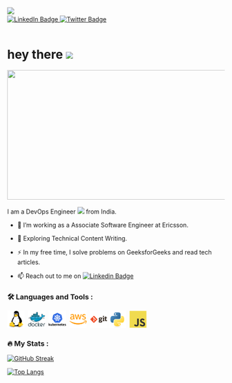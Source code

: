 ### <div id="header" align="center">
  <img src="https://media.giphy.com/media/v1.Y2lkPTc5MGI3NjExMDVjYWMxb25wN2d1cXY4azljdzczZ2dwcnFwMWZ0c2RjaXR0bTViayZlcD12MV9pbnRlcm5hbF9naWZfYnlfaWQmY3Q9Zw/MRsnIYt2j53lYsQ80x/giphy.gif" width="400"/>
</div>

<div id="badges">
  <a href="https://www.linkedin.com/in/vikas-prajapati-986135203/">
    <img src="https://img.shields.io/badge/LinkedIn-blue?style=for-the-badge&logo=linkedin&logoColor=white" alt="LinkedIn Badge"/>
  </a>
  <a href="your-twitter-URL">
    <img src="https://img.shields.io/badge/Twitter-blue?style=for-the-badge&logo=twitter&logoColor=white" alt="Twitter Badge"/>
  </a>
</div>
</div>
   </a>
<img src="https://komarev.com/ghpvc/?username=VIKAS005&style=flat-square&color=yellow" alt=""/>
   </a>
</div>

<h1>
  hey there
  <img src="https://media.giphy.com/media/hvRJCLFzcasrR4ia7z/giphy.gif" width="30px"/>
</h1>

<div align="center">
  <img src="https://media.giphy.com/media/dWesBcTLavkZuG35MI/giphy.gif" width="600" height="300"/>
</div>

I am a DevOps Engineer <img src="https://media.giphy.com/media/WUlplcMpOCEmTGBtBW/giphy.gif" width="30"> from India.

- :telescope: I’m working as a Associate Software Engineer at Ericsson.

- :seedling: Exploring Technical Content Writing.

- :zap: In my free time, I solve problems on GeeksforGeeks and read tech articles.

- :mailbox: Reach out to me on  [![Linkedin Badge](https://img.shields.io/badge/-Linkedin-blue?style=flat&logo=Linkedin&logoColor=white)]([your-linkedin-url](https://www.linkedin.com/in/vikas-prajapati-986135203/))

### :hammer_and_wrench: Languages and Tools :

<div>
  <img src="https://github.com/devicons/devicon/blob/master/icons/linux/linux-original.svg" title="linux" alt="linux" width="40" height="40"/>&nbsp;
  <img src="https://github.com/devicons/devicon/blob/master/icons/docker/docker-original-wordmark.svg" title="docker" alt="docker" width="40" height="40"/>&nbsp;
  <img src="https://github.com/devicons/devicon/blob/master/icons/kubernetes/kubernetes-original-wordmark.svg" title="kubernetes" alt="kubernetes" width="40" height="40"/>&nbsp;
  <img src="https://github.com/devicons/devicon/blob/master/icons/amazonwebservices/amazonwebservices-plain-wordmark.svg" title="AWS" alt="AWS" width="40" height="40"/>&nbsp;
  <img src="https://github.com/devicons/devicon/blob/master/icons/git/git-original-wordmark.svg" title="Git" **alt="Git" width="40" height="40"/>
  <img src="https://github.com/devicons/devicon/blob/master/icons/python/python-original.svg" title="python" alt="python" width="40" height="40"/>&nbsp;
  <img src="https://github.com/devicons/devicon/blob/master/icons/javascript/javascript-original.svg" title="JavaScript" alt="JavaScript" width="40" height="40"/>&nbsp;

</div>

### :fire: My Stats :

[![GitHub Streak](https://github-readme-streak-stats.herokuapp.com?user=VIKAS005&theme=dark)](https://git.io/streak-stats)

[![Top Langs](https://github-readme-stats.vercel.app/api/top-langs/?username=VIKAS005&layout=compact&theme=vision-friendly-dark)](https://github.com/VIKAS005/github-readme-stats)






<!--
Here are some ideas to get you started:



- 🔭 I’m currently working on ...
- 🌱 I’m currently learning ...
- 👯 I’m looking to collaborate on ...
- 🤔 I’m looking for help with ...
- 💬 Ask me about ...
- 📫 How to reach me: ...
- 😄 Pronouns: ...
- ⚡ Fun fact: ...
-->
